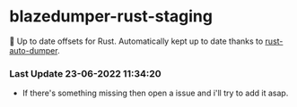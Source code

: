 # blazedumper-rust-staging

🚀 Up to date offsets for Rust. Automatically kept up to date thanks to [rust-auto-dumper](https://github.com/Akandesh/rust-auto-dumper).


### Last Update 23-06-2022 11:34:20
- If there's something missing then open a issue and i'll try to add it asap.